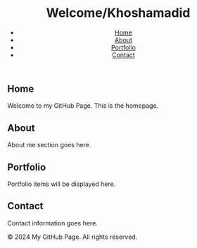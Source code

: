 
<html lang="en">
<head>
    <meta charset="UTF-8">
    <meta name="viewport" content="width=device-width, initial-scale=1.0">
    <title>My GitHub Page</title>
    <link rel="stylesheet" href="styles.css">
</head>
<body>

<header>
    <h1>Welcome/Khoshamadid</h1>
    <nav>
        <ul>
            <li><a href="#home">Home</a></li>
            <li><a href="#about">About</a></li>
            <li><a href="#portfolio">Portfolio</a></li>
            <li><a href="#contact">Contact</a></li>
        </ul>
    </nav>
</header>

<section id="home">
    <div class="container">
        <h2>Home</h2>
        <p>Welcome to my GitHub Page. This is the homepage.</p>
    </div>
</section>

<section id="about">
    <div class="container">
        <h2>About</h2>
        <p>About me section goes here.</p>
    </div>
</section>

<section id="portfolio">
    <div class="container">
        <h2>Portfolio</h2>
        <p>Portfolio items will be displayed here.</p>
    </div>
</section>

<section id="contact">
    <div class="container">
        <h2>Contact</h2>
        <p>Contact information goes here.</p>
    </div>
</section>

<footer>
    <p>&copy; 2024 My GitHub Page. All rights reserved.</p>
</footer>

</body>
</html>
